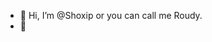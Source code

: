 - 👋 Hi, I’m @Shoxip or you can call me Roudy.
- 👀 

<!---
Shoxip/Shoxip is a ✨ special ✨ repository because its `README.md` (this file) appears on your GitHub profile.
You can click the Preview link to take a look at your changes.
--->

